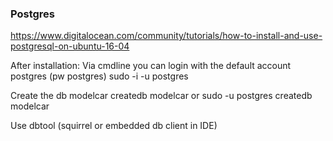 ### Postgres
https://www.digitalocean.com/community/tutorials/how-to-install-and-use-postgresql-on-ubuntu-16-04


After installation:
Via cmdline you can login with the default account postgres (pw postgres)
sudo -i -u postgres

Create the db modelcar
createdb modelcar or sudo -u postgres createdb modelcar

Use dbtool (squirrel or embedded db client in IDE)
